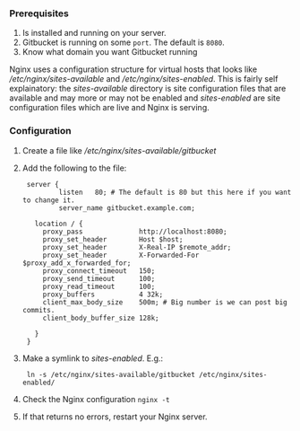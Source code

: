 ### Prerequisites
1. Is installed and running on your server.
2. Gitbucket is running on some `port`. The default is `8080`.
3. Know what domain you want Gitbucket running

Nginx uses a configuration structure for virtual hosts that looks like */etc/nginx/sites-available* and */etc/nginx/sites-enabled*. This is fairly self explainatory: the *sites-available* directory is site configuration files that are available and may more or may not be enabled and *sites-enabled* are site configuration files which are live and Nginx is serving.

### Configuration
1. Create a file like */etc/nginx/sites-available/gitbucket*
2. Add the following to the file:

		server {
		        listen   80; # The default is 80 but this here if you want to change it.
		        server_name gitbucket.example.com;
		
		  location / {
		    proxy_pass              http://localhost:8080;
		    proxy_set_header        Host $host;
		    proxy_set_header        X-Real-IP $remote_addr;
		    proxy_set_header        X-Forwarded-For $proxy_add_x_forwarded_for;
		    proxy_connect_timeout   150;
		    proxy_send_timeout      100;
		    proxy_read_timeout      100;
		    proxy_buffers           4 32k;
		    client_max_body_size    500m; # Big number is we can post big commits.
		    client_body_buffer_size 128k;
		
		  }
		}
3. Make a symlink to *sites-enabled*. E.g.:

		ln -s /etc/nginx/sites-available/gitbucket /etc/nginx/sites-enabled/

4. Check the Nginx configuration `nginx -t`
5. If that returns no errors, restart your Nginx server.